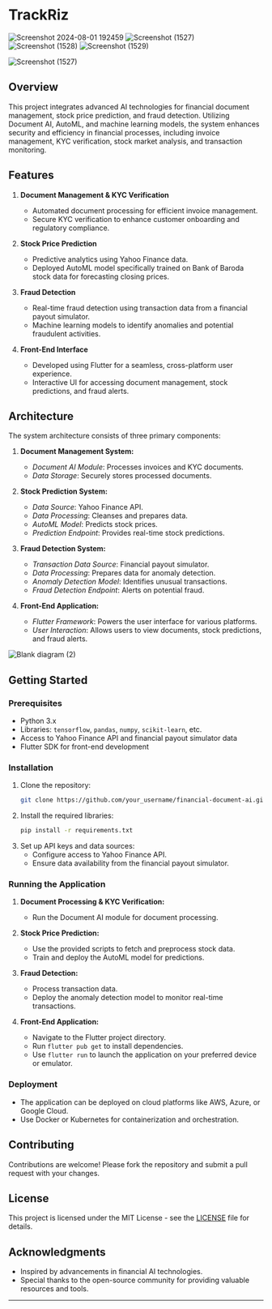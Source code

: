
# TrackRiz
   
![Screenshot 2024-08-01 192459](https://github.com/user-attachments/assets/cf753252-1e3c-4811-93b7-93ad3c926355)
![Screenshot (1527)](https://github.com/user-attachments/assets/000948e7-305c-46ad-a26b-3781a2383b09)
![Screenshot (1528)](https://github.com/user-attachments/assets/df496798-585a-4b48-9449-7520b0dfa75d)
![Screenshot (1529)](https://github.com/user-attachments/assets/364420d9-e065-4127-ae47-b94ac843e4c2)

![Screenshot (1527)](https://github.com/user-attachments/assets/13fa3a05-341c-4e43-bd6d-e9d9d3cbfcd8)


## Overview

This project integrates advanced AI technologies for financial document management, stock price prediction, and fraud detection. Utilizing Document AI, AutoML, and machine learning models, the system enhances security and efficiency in financial processes, including invoice management, KYC verification, stock market analysis, and transaction monitoring.

## Features

1. **Document Management & KYC Verification**
   - Automated document processing for efficient invoice management.
   - Secure KYC verification to enhance customer onboarding and regulatory compliance.

2. **Stock Price Prediction**
   - Predictive analytics using Yahoo Finance data.
   - Deployed AutoML model specifically trained on Bank of Baroda stock data for forecasting closing prices.

3. **Fraud Detection**
   - Real-time fraud detection using transaction data from a financial payout simulator.
   - Machine learning models to identify anomalies and potential fraudulent activities.

4. **Front-End Interface**
   - Developed using Flutter for a seamless, cross-platform user experience.
   - Interactive UI for accessing document management, stock predictions, and fraud alerts.

## Architecture

The system architecture consists of three primary components:

1. **Document Management System:**
   - *Document AI Module*: Processes  invoices and KYC documents.
   - *Data Storage*: Securely stores processed documents.

2. **Stock Prediction System:**
   - *Data Source*: Yahoo Finance API.
   - *Data Processing*: Cleanses and prepares data.
   - *AutoML Model*: Predicts stock prices.
   - *Prediction Endpoint*: Provides real-time stock predictions.

3. **Fraud Detection System:**
   - *Transaction Data Source*: Financial payout simulator.
   - *Data Processing*: Prepares data for anomaly detection.
   - *Anomaly Detection Model*: Identifies unusual transactions.
   - *Fraud Detection Endpoint*: Alerts on potential fraud.

4. **Front-End Application:**
   - *Flutter Framework*: Powers the user interface for various platforms.
   - *User Interaction*: Allows users to view documents, stock predictions, and fraud alerts.

![Blank diagram (2)](https://github.com/user-attachments/assets/5e39b1f2-16a5-48bc-8287-f8b4207897d2)


## Getting Started

### Prerequisites
- Python 3.x
- Libraries: `tensorflow`, `pandas`, `numpy`, `scikit-learn`, etc.
- Access to Yahoo Finance API and financial payout simulator data
- Flutter SDK for front-end development

### Installation
1. Clone the repository:
   ```bash
   git clone https://github.com/your_username/financial-document-ai.git
   ```
2. Install the required libraries:
   ```bash
   pip install -r requirements.txt
   ```
3. Set up API keys and data sources:
   - Configure access to Yahoo Finance API.
   - Ensure data availability from the financial payout simulator.

### Running the Application
1. **Document Processing & KYC Verification:**
   - Run the Document AI module for document processing.

2. **Stock Price Prediction:**
   - Use the provided scripts to fetch and preprocess stock data.
   - Train and deploy the AutoML model for predictions.

3. **Fraud Detection:**
   - Process transaction data.
   - Deploy the anomaly detection model to monitor real-time transactions.

4. **Front-End Application:**
   - Navigate to the Flutter project directory.
   - Run `flutter pub get` to install dependencies.
   - Use `flutter run` to launch the application on your preferred device or emulator.

### Deployment
- The application can be deployed on cloud platforms like AWS, Azure, or Google Cloud.
- Use Docker or Kubernetes for containerization and orchestration.

## Contributing

Contributions are welcome! Please fork the repository and submit a pull request with your changes.

## License

This project is licensed under the MIT License - see the [LICENSE](LICENSE) file for details.

## Acknowledgments

- Inspired by advancements in financial AI technologies.
- Special thanks to the open-source community for providing valuable resources and tools.

---

